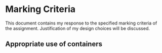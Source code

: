 # Marking Criteria

This document contains my response to the specified marking criteria of the assignment. Justification of my design choices will be discussed. 



## Appropriate use of containers

